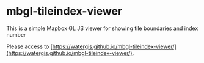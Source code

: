# mbgl-tileindex-viewer
This is a simple Mapbox GL JS viewer for showing tile boundaries and index number

Please access to [https://watergis.github.io/mbgl-tileindex-viewer/](https://watergis.github.io/mbgl-tileindex-viewer/).
